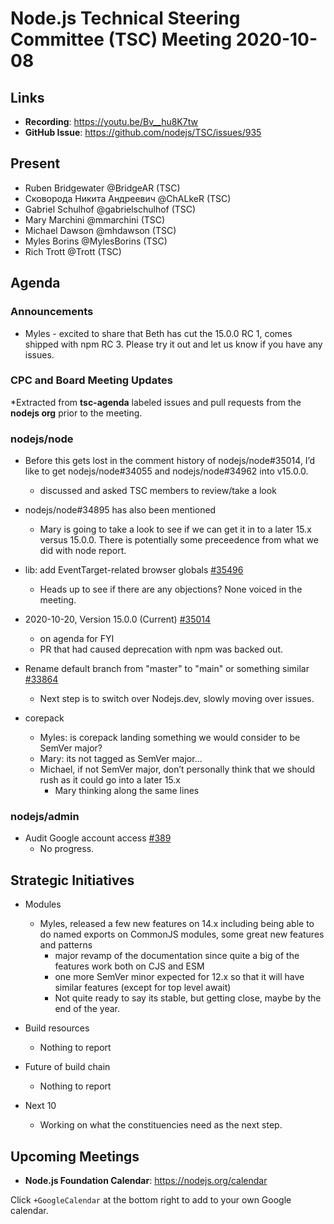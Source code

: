 # Node.js Technical Steering Committee (TSC) Meeting 2020-10-08

## Links

* **Recording**:  <https://youtu.be/Bv__hu8K7tw>
* **GitHub Issue**: <https://github.com/nodejs/TSC/issues/935>

## Present

* Ruben Bridgewater @BridgeAR (TSC)
* Сковорода Никита Андреевич @ChALkeR (TSC)
* Gabriel Schulhof @gabrielschulhof (TSC)
* Mary Marchini @mmarchini (TSC)
* Michael Dawson @mhdawson (TSC)
* Myles Borins @MylesBorins (TSC)
* Rich Trott @Trott (TSC)

## Agenda

### Announcements

* Myles - excited to share that Beth has cut the 15.0.0 RC 1, comes shipped with npm RC 3.
  Please try it out and let us know if you have any issues.

### CPC and Board Meeting Updates

*Extracted from **tsc-agenda** labeled issues and pull requests from the **nodejs org** prior to the meeting.

### nodejs/node

* Before this gets lost in the comment history of nodejs/node#35014, I’d like to get
  nodejs/node#34055 and nodejs/node#34962 into v15.0.0.
  * discussed and asked TSC members to review/take a look

* nodejs/node#34895 has also been mentioned
  * Mary is going to take a look to see if we can get it in to a later 15.x versus 15.0.0.
    There is potentially some preceedence from what we did with node report.

* lib: add EventTarget-related browser globals [#35496](https://github.com/nodejs/node/pull/35496)
  * Heads up to see if there are any objections? None voiced in the meeting.

* 2020-10-20, Version 15.0.0 (Current) [#35014](https://github.com/nodejs/node/pull/35014)
  * on agenda for FYI
  * PR that had caused deprecation with npm was backed out.

* Rename default branch from "master" to "main" or something similar [#33864](https://github.com/nodejs/node/issues/33864)
  * Next step is to switch over Nodejs.dev, slowly moving over issues.

* corepack
  * Myles: is corepack landing something we would consider to be SemVer major?
  * Mary: its not tagged as SemVer major...
  * Michael, if not SemVer major, don’t personally think that we should rush as it
    could go into a later 15.x
    * Mary thinking along the same lines

### nodejs/admin

* Audit Google account access [#389](https://github.com/nodejs/admin/issues/389)
  * No progress.

## Strategic Initiatives

* Modules
  * Myles, released a few new features on 14.x including being able to do named exports on
    CommonJS modules, some great new features and patterns
    * major revamp of the documentation since quite a big of the features work both on CJS and
      ESM
    * one more SemVer minor expected for 12.x so that it will have similar features (except for top
      level await)
    * Not quite ready to say its stable, but getting close, maybe by the end of the year.

* Build resources
  * Nothing to report

* Future of build chain
  * Nothing to report

* Next 10
  * Working on what the constituencies need as the next step.

## Upcoming Meetings

* **Node.js Foundation Calendar**: <https://nodejs.org/calendar>

Click `+GoogleCalendar` at the bottom right to add to your own Google calendar.
